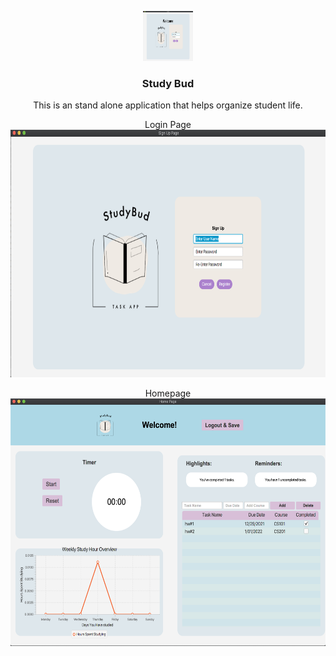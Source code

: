 <!--
*** Thanks for checking out the Best-README-Template. If you have a suggestion
*** that would make this better, please fork the repo and create a pull request
*** or simply open an issue with the tag "enhancement".
*** Thanks again! Now go create something AMAZING! :D
***
***
***
*** To avoid retyping too much info. Do a search and replace for the following:
*** github_username, repo_name, twitter_handle, email, project_title, project_description
-->



<!-- PROJECT SHIELDS -->
<!--
*** I'm using markdown "reference style" links for readability.
*** Reference links are enclosed in brackets [ ] instead of parentheses ( ).
*** See the bottom of this document for the declaration of the reference variables
*** for contributors-url, forks-url, etc. This is an optional, concise syntax you may use.
*** https://www.markdownguide.org/basic-syntax/#reference-style-links
-->

<p align="center">
  <a href="https://github.com/Zuberbuhler/CS151_Team2_TermProject">
    <img src="Resources/signin.png" alt="sign in" width="80" height="80">
  </a>

  <h3 align="center">Study Bud</h3>

  <p align="center">
    This is an stand alone application that helps organize student life.
  </p>
  <p align="center">
    Login Page
   <br />
    <a href="https://github.com/Zuberbuhler/CS151_Team2_TermProject">
      <img src="Resources/registration.png" alt="login page" width="686" height="396">
    </a>
  </p>
  <p align="center">
    Homepage
   <br />
    <a href="https://github.com/Zuberbuhler/CS151_Team2_TermProject">
      <img src="Resources/homepage.png" alt="homepage" width="686" height="396">
    </a>
  </p>
</p>

